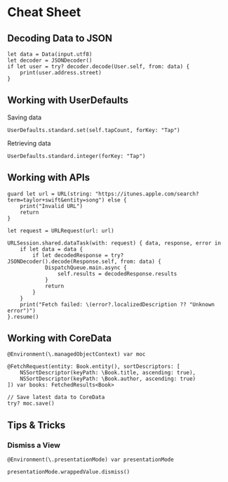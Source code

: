 # Cheat Sheet

## Decoding Data to JSON

    let data = Data(input.utf8)
    let decoder = JSONDecoder()
    if let user = try? decoder.decode(User.self, from: data) {
        print(user.address.street)
    }

## Working with UserDefaults

Saving data

    UserDefaults.standard.set(self.tapCount, forKey: "Tap")
    
Retrieving data

    UserDefaults.standard.integer(forKey: "Tap")
    
## Working with APIs

    guard let url = URL(string: "https://itunes.apple.com/search?term=taylor+swift&entity=song") else {
        print("Invalid URL")
        return
    }

    let request = URLRequest(url: url)

    URLSession.shared.dataTask(with: request) { data, response, error in
        if let data = data {
            if let decodedResponse = try? JSONDecoder().decode(Response.self, from: data) {
                DispatchQueue.main.async {
                    self.results = decodedResponse.results
                }
                return
            }
        }
        print("Fetch failed: \(error?.localizedDescription ?? "Unknown error")")
    }.resume()

## Working with CoreData

    @Environment(\.managedObjectContext) var moc

    @FetchRequest(entity: Book.entity(), sortDescriptors: [
        NSSortDescriptor(keyPath: \Book.title, ascending: true),
        NSSortDescriptor(keyPath: \Book.author, ascending: true)
    ]) var books: FetchedResults<Book>
    
    // Save latest data to CoreData
    try? moc.save()
    
## Tips & Tricks

### Dismiss a View

    @Environment(\.presentationMode) var presentationMode

    presentationMode.wrappedValue.dismiss()





